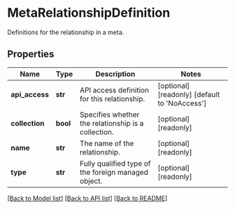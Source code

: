 # MetaRelationshipDefinition

Definitions for the relationship in a meta. 
## Properties
Name | Type | Description | Notes
------------ | ------------- | ------------- | -------------
**api_access** | **str** | API access definition for this relationship.   | [optional] [readonly] [default to 'NoAccess']
**collection** | **bool** | Specifies whether the relationship is a collection.   | [optional] [readonly] 
**name** | **str** | The name of the relationship.   | [optional] [readonly] 
**type** | **str** | Fully qualified type of the foreign managed object.    | [optional] [readonly] 

[[Back to Model list]](../README.md#documentation-for-models) [[Back to API list]](../README.md#documentation-for-api-endpoints) [[Back to README]](../README.md)


